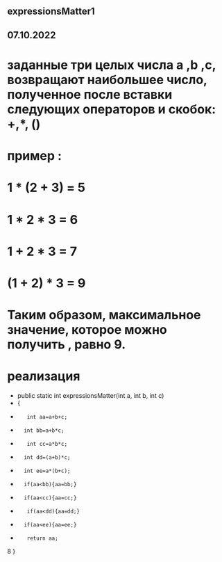 ## expressionsMatter1
## 07.10.2022
# заданные три целых числа a ,b ,c, возвращают наибольшее число, полученное после вставки следующих операторов и скобок: +,*, ()
# пример :
# 1 * (2 + 3) = 5
# 1 * 2 * 3 = 6
# 1 + 2 * 3 = 7
# (1 + 2) * 3 = 9
# Таким образом, максимальное значение, которое можно получить , равно 9.
# реализация 
* public static int expressionsMatter(int a, int b, int c)
*    {
*        int aa=a+b+c;
*       int bb=a+b*c;
*        int cc=a*b*c;
*       int dd=(a+b)*c;
*       int ee=a*(b+c);
*       if(aa<bb){aa=bb;}
*       if(aa<cc){aa=cc;}
*        if(aa<dd){aa=dd;}
 *       if(aa<ee){aa=ee;}
*        return aa;
8    }
